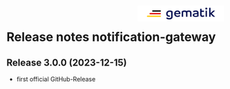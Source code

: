 <img align="right" width="200" height="37" src="media/Gematik_Logo_Flag.png"/> <br/>

# Release notes notification-gateway

## Release 3.0.0 (2023-12-15)

- first official GitHub-Release